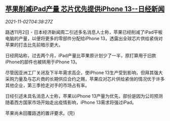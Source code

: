 <!--1635829262000-->
[苹果削减iPad产量 芯片优先提供iPhone 13--日经新闻](https://cn.reuters.com/article/apple-iapd-chip-iphone13-idCNKBS2HN0EB)
------

<div><i>2021-11-02T04:38:27Z</i></div><p>路透11月2日 - 日本经济新闻周二引述多名消息人士称，苹果已经削减了iPad平板电脑的产量，以便将更多的零部件分配给iPhone 13，透露出全球芯片供给紧俏对苹果的打击比先前暗示更大。</p><p>日经网站称，过去两个月，iPad产量比苹果原计划少了一半，原打算用于旧款iPhone的部件也被转用于iPhone 13。</p><p>尽管因亚洲工厂关闭及下半年需求高企，使iPhone 13生产受到影响，但拜其强大采购力量及与芯片商的长期供应合约之赐，苹果应对芯片供给紧俏的情况优于许多其他企业，第三季抢走对手的市场占有率。</p><p>日经引述未具名消息人士称，苹果以iPhone 13产量为优先，部份是因为公司预测随着西方国家市场开始走出疫情影响，iPhone 13需求将强过iPad。</p><p>苹果尚未回覆路透的置评要求。(完)</p>
